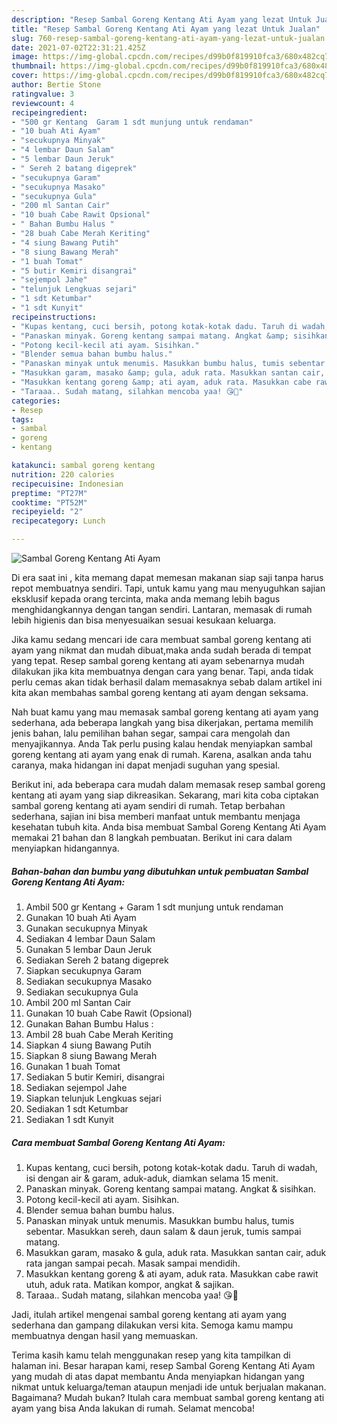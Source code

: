 ```yaml
---
description: "Resep Sambal Goreng Kentang Ati Ayam yang lezat Untuk Jualan"
title: "Resep Sambal Goreng Kentang Ati Ayam yang lezat Untuk Jualan"
slug: 760-resep-sambal-goreng-kentang-ati-ayam-yang-lezat-untuk-jualan
date: 2021-07-02T22:31:21.425Z
image: https://img-global.cpcdn.com/recipes/d99b0f819910fca3/680x482cq70/sambal-goreng-kentang-ati-ayam-foto-resep-utama.jpg
thumbnail: https://img-global.cpcdn.com/recipes/d99b0f819910fca3/680x482cq70/sambal-goreng-kentang-ati-ayam-foto-resep-utama.jpg
cover: https://img-global.cpcdn.com/recipes/d99b0f819910fca3/680x482cq70/sambal-goreng-kentang-ati-ayam-foto-resep-utama.jpg
author: Bertie Stone
ratingvalue: 3
reviewcount: 4
recipeingredient:
- "500 gr Kentang  Garam 1 sdt munjung untuk rendaman"
- "10 buah Ati Ayam"
- "secukupnya Minyak"
- "4 lembar Daun Salam"
- "5 lembar Daun Jeruk"
- " Sereh 2 batang digeprek"
- "secukupnya Garam"
- "secukupnya Masako"
- "secukupnya Gula"
- "200 ml Santan Cair"
- "10 buah Cabe Rawit Opsional"
- " Bahan Bumbu Halus "
- "28 buah Cabe Merah Keriting"
- "4 siung Bawang Putih"
- "8 siung Bawang Merah"
- "1 buah Tomat"
- "5 butir Kemiri disangrai"
- "sejempol Jahe"
- "telunjuk Lengkuas sejari"
- "1 sdt Ketumbar"
- "1 sdt Kunyit"
recipeinstructions:
- "Kupas kentang, cuci bersih, potong kotak-kotak dadu. Taruh di wadah, isi dengan air &amp; garam, aduk-aduk, diamkan selama 15 menit."
- "Panaskan minyak. Goreng kentang sampai matang. Angkat &amp; sisihkan."
- "Potong kecil-kecil ati ayam. Sisihkan."
- "Blender semua bahan bumbu halus."
- "Panaskan minyak untuk menumis. Masukkan bumbu halus, tumis sebentar. Masukkan sereh, daun salam &amp; daun jeruk, tumis sampai matang."
- "Masukkan garam, masako &amp; gula, aduk rata. Masukkan santan cair, aduk rata jangan sampai pecah. Masak sampai mendidih."
- "Masukkan kentang goreng &amp; ati ayam, aduk rata. Masukkan cabe rawit utuh, aduk rata. Matikan kompor, angkat &amp; sajikan."
- "Taraaa.. Sudah matang, silahkan mencoba yaa! 😘👏"
categories:
- Resep
tags:
- sambal
- goreng
- kentang

katakunci: sambal goreng kentang 
nutrition: 220 calories
recipecuisine: Indonesian
preptime: "PT27M"
cooktime: "PT52M"
recipeyield: "2"
recipecategory: Lunch

---
```



![Sambal Goreng Kentang Ati Ayam](https://img-global.cpcdn.com/recipes/d99b0f819910fca3/680x482cq70/sambal-goreng-kentang-ati-ayam-foto-resep-utama.jpg)

Di era  saat ini , kita memang dapat memesan makanan siap saji tanpa harus repot membuatnya sendiri. Tapi, untuk kamu yang mau menyuguhkan sajian eksklusif kepada orang tercinta, maka anda memang lebih bagus menghidangkannya dengan tangan sendiri. Lantaran, memasak di rumah lebih higienis dan bisa menyesuaikan sesuai kesukaan keluarga.

Jika kamu sedang mencari ide cara membuat sambal goreng kentang ati ayam yang nikmat dan mudah dibuat,maka anda sudah berada di tempat yang tepat. Resep sambal goreng kentang ati ayam  sebenarnya mudah dilakukan jika kita membuatnya dengan cara yang benar. Tapi, anda tidak perlu cemas akan tidak berhasil dalam memasaknya 
sebab dalam artikel ini kita akan membahas sambal goreng kentang ati ayam dengan seksama.  



Nah buat kamu yang mau memasak sambal goreng kentang ati ayam yang sederhana, ada beberapa langkah yang bisa dikerjakan, pertama memilih jenis bahan, lalu pemilihan bahan segar, sampai cara mengolah dan menyajikannya. Anda Tak perlu pusing kalau hendak menyiapkan sambal goreng kentang ati ayam yang enak di rumah. Karena, asalkan anda  tahu caranya, maka hidangan ini dapat menjadi suguhan yang spesial.

Berikut ini, ada beberapa cara mudah dalam memasak resep sambal goreng kentang ati ayam yang siap dikreasikan. Sekarang, mari kita coba ciptakan sambal goreng kentang ati ayam sendiri di rumah. Tetap berbahan sederhana, sajian ini bisa memberi manfaat untuk membantu menjaga kesehatan tubuh kita. Anda bisa membuat Sambal Goreng Kentang Ati Ayam memakai 21 bahan dan 8 langkah pembuatan. Berikut ini cara dalam menyiapkan hidangannya.

<!--inarticleads1-->

##### Bahan-bahan dan bumbu yang dibutuhkan untuk pembuatan Sambal Goreng Kentang Ati Ayam:

1. Ambil 500 gr Kentang + Garam 1 sdt munjung untuk rendaman
1. Gunakan 10 buah Ati Ayam
1. Gunakan secukupnya Minyak
1. Sediakan 4 lembar Daun Salam
1. Gunakan 5 lembar Daun Jeruk
1. Sediakan  Sereh 2 batang digeprek
1. Siapkan secukupnya Garam
1. Sediakan secukupnya Masako
1. Sediakan secukupnya Gula
1. Ambil 200 ml Santan Cair
1. Gunakan 10 buah Cabe Rawit (Opsional)
1. Gunakan  Bahan Bumbu Halus :
1. Ambil 28 buah Cabe Merah Keriting
1. Siapkan 4 siung Bawang Putih
1. Siapkan 8 siung Bawang Merah
1. Gunakan 1 buah Tomat
1. Sediakan 5 butir Kemiri, disangrai
1. Sediakan sejempol Jahe
1. Siapkan telunjuk Lengkuas sejari
1. Sediakan 1 sdt Ketumbar
1. Sediakan 1 sdt Kunyit




<!--inarticleads2-->

##### Cara membuat Sambal Goreng Kentang Ati Ayam:

1. Kupas kentang, cuci bersih, potong kotak-kotak dadu. Taruh di wadah, isi dengan air &amp; garam, aduk-aduk, diamkan selama 15 menit.
1. Panaskan minyak. Goreng kentang sampai matang. Angkat &amp; sisihkan.
1. Potong kecil-kecil ati ayam. Sisihkan.
1. Blender semua bahan bumbu halus.
1. Panaskan minyak untuk menumis. Masukkan bumbu halus, tumis sebentar. Masukkan sereh, daun salam &amp; daun jeruk, tumis sampai matang.
1. Masukkan garam, masako &amp; gula, aduk rata. Masukkan santan cair, aduk rata jangan sampai pecah. Masak sampai mendidih.
1. Masukkan kentang goreng &amp; ati ayam, aduk rata. Masukkan cabe rawit utuh, aduk rata. Matikan kompor, angkat &amp; sajikan.
1. Taraaa.. Sudah matang, silahkan mencoba yaa! 😘👏




Jadi, itulah artikel mengenai  sambal goreng kentang ati ayam  yang sederhana dan gampang dilakukan versi kita. Semoga kamu mampu membuatnya dengan hasil yang memuaskan. 

Terima kasih kamu telah menggunakan resep yang kita tampilkan di halaman ini. Besar harapan kami, resep  Sambal Goreng Kentang Ati Ayam yang mudah di atas dapat membantu Anda menyiapkan hidangan yang nikmat untuk keluarga/teman ataupun menjadi ide untuk berjualan makanan. Bagaimana? Mudah bukan? Itulah cara membuat sambal goreng kentang ati ayam yang bisa Anda lakukan di rumah. Selamat mencoba!

